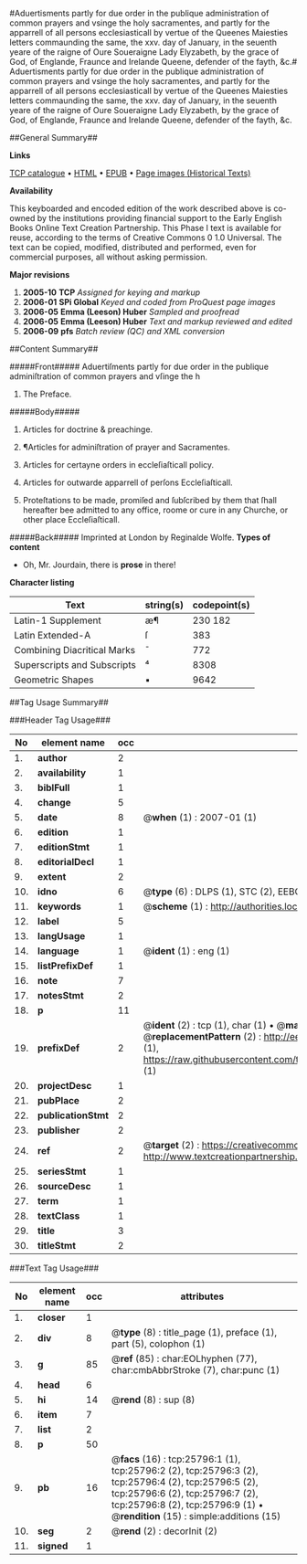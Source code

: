 #Aduertisments partly for due order in the publique administration of common prayers and vsinge the holy sacramentes, and partly for the apparrell of all persons ecclesiasticall by vertue of the Queenes Maiesties letters commaunding the same, the xxv. day of January, in the seuenth yeare of the raigne of Oure Soueraigne Lady Elyzabeth, by the grace of God, of Englande, Fraunce and Irelande Queene, defender of the fayth, &c.#
Aduertisments partly for due order in the publique administration of common prayers and vsinge the holy sacramentes, and partly for the apparrell of all persons ecclesiasticall by vertue of the Queenes Maiesties letters commaunding the same, the xxv. day of January, in the seuenth yeare of the raigne of Oure Soueraigne Lady Elyzabeth, by the grace of God, of Englande, Fraunce and Irelande Queene, defender of the fayth, &c.

##General Summary##

**Links**

[TCP catalogue](http://www.ota.ox.ac.uk/tcp/)  • 
[HTML](http://tei.it.ox.ac.uk/tcp/Texts-HTML/free/A00/A00033.html)  • 
[EPUB](http://tei.it.ox.ac.uk/tcp/Texts-EPUB/free/A00/A00033.epub) • 
[Page images (Historical Texts)](https://data.historicaltexts.jisc.ac.uk/view?pubId=eebo-22839131e&pageId=eebo-22839131e-25796-1)

**Availability**

This keyboarded and encoded edition of the
	       work described above is co-owned by the institutions
	       providing financial support to the Early English Books
	       Online Text Creation Partnership. This Phase I text is
	       available for reuse, according to the terms of Creative
	       Commons 0 1.0 Universal. The text can be copied,
	       modified, distributed and performed, even for
	       commercial purposes, all without asking permission.

**Major revisions**

1. __2005-10__ __TCP__ *Assigned for keying and markup*
1. __2006-01__ __SPi Global__ *Keyed and coded from ProQuest page images*
1. __2006-05__ __Emma (Leeson) Huber__ *Sampled and proofread*
1. __2006-05__ __Emma (Leeson) Huber__ *Text and markup reviewed and edited*
1. __2006-09__ __pfs__ *Batch review (QC) and XML conversion*

##Content Summary##

#####Front#####
Aduertiſments partly for due order in the publique adminiſtration of common prayers and vſinge the h
1. The Preface.

#####Body#####

1. Articles for doctrine & preachinge.

1. ¶Articles for adminiſtration of prayer and Sacramentes.

1. Articles for certayne orders in eccleſiaſticall policy.

1. Articles for outwarde apparrell of perſons Eccleſiaſticall.

1. Proteſtations to be made, promiſed and ſubſcribed by them that ſhall hereafter bee admitted to any office, roome or cure in any Churche, or other place Eccleſiaſticall.

#####Back#####
Imprinted at London by Reginalde Wolfe.
**Types of content**

  * Oh, Mr. Jourdain, there is **prose** in there!

**Character listing**


|Text|string(s)|codepoint(s)|
|---|---|---|
|Latin-1 Supplement|æ¶|230 182|
|Latin Extended-A|ſ|383|
|Combining             Diacritical Marks|̄|772|
|Superscripts             and Subscripts|⁴|8308|
|Geometric Shapes|▪|9642|

##Tag Usage Summary##

###Header Tag Usage###

|No|element name|occ|attributes|
|---|---|---|---|
|1.|__author__|2||
|2.|__availability__|1||
|3.|__biblFull__|1||
|4.|__change__|5||
|5.|__date__|8| @__when__ (1) : 2007-01 (1)|
|6.|__edition__|1||
|7.|__editionStmt__|1||
|8.|__editorialDecl__|1||
|9.|__extent__|2||
|10.|__idno__|6| @__type__ (6) : DLPS (1), STC (2), EEBO-CITATION (1), OCLC (1), VID (1)|
|11.|__keywords__|1| @__scheme__ (1) : http://authorities.loc.gov/ (1)|
|12.|__label__|5||
|13.|__langUsage__|1||
|14.|__language__|1| @__ident__ (1) : eng (1)|
|15.|__listPrefixDef__|1||
|16.|__note__|7||
|17.|__notesStmt__|2||
|18.|__p__|11||
|19.|__prefixDef__|2| @__ident__ (2) : tcp (1), char (1)  •  @__matchPattern__ (2) : ([0-9\-]+):([0-9IVX]+) (1), (.+) (1)  •  @__replacementPattern__ (2) : http://eebo.chadwyck.com/downloadtiff?vid=$1&page=$2 (1), https://raw.githubusercontent.com/textcreationpartnership/Texts/master/tcpchars.xml#$1 (1)|
|20.|__projectDesc__|1||
|21.|__pubPlace__|2||
|22.|__publicationStmt__|2||
|23.|__publisher__|2||
|24.|__ref__|2| @__target__ (2) : https://creativecommons.org/publicdomain/zero/1.0/ (1), http://www.textcreationpartnership.org/docs/. (1)|
|25.|__seriesStmt__|1||
|26.|__sourceDesc__|1||
|27.|__term__|1||
|28.|__textClass__|1||
|29.|__title__|3||
|30.|__titleStmt__|2||


###Text Tag Usage###

|No|element name|occ|attributes|
|---|---|---|---|
|1.|__closer__|1||
|2.|__div__|8| @__type__ (8) : title_page (1), preface (1), part (5), colophon (1)|
|3.|__g__|85| @__ref__ (85) : char:EOLhyphen (77), char:cmbAbbrStroke (7), char:punc (1)|
|4.|__head__|6||
|5.|__hi__|14| @__rend__ (8) : sup (8)|
|6.|__item__|7||
|7.|__list__|2||
|8.|__p__|50||
|9.|__pb__|16| @__facs__ (16) : tcp:25796:1 (1), tcp:25796:2 (2), tcp:25796:3 (2), tcp:25796:4 (2), tcp:25796:5 (2), tcp:25796:6 (2), tcp:25796:7 (2), tcp:25796:8 (2), tcp:25796:9 (1)  •  @__rendition__ (15) : simple:additions (15)|
|10.|__seg__|2| @__rend__ (2) : decorInit (2)|
|11.|__signed__|1||
